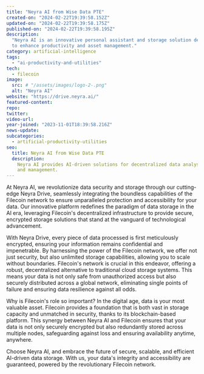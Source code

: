 ```yaml
---
title: "Neyra AI from Wise Data PTE"
created-on: "2024-02-22T19:39:58.152Z"
updated-on: "2024-02-22T19:39:58.175Z"
published-on: "2024-02-22T19:39:58.195Z"
description:
  "Neyra AI is an innovative personal assistant and storage solution designed
  to enhance productivity and asset management."
category: artificial-intelligence
tags:
  - "ai-productivity-and-utilities"
tech:
  - filecoin
image:
  src: # "/assets/images/logo-2-.png"
  alt: "Neyra AI"
website: "https://drive.neyra.ai/"
featured-content:
repo:
twitter:
video-url:
year-joined: "2023-11-01T18:39:58.216Z"
news-update:
subcategories:
  - artificial-productivity-utilities
seo:
  title: Neyra AI from Wise Data PTE
  description:
    Neyra AI provides AI-driven solutions for decentralized data analysis
    and management.
---
```


At Neyra AI, we revolutionize data security and storage through our cutting-edge Neyra Drive, seamlessly integrating the boundless capabilities of the Filecoin network to ensure unparalleled protection and accessibility for your data. Our innovative platform redefines the paradigm of data storage in the AI era, leveraging Filecoin's decentralized infrastructure to provide secure, encrypted storage solutions that stand at the vanguard of technological advancement.

With Neyra Drive, every piece of data processed is first meticulously encrypted, ensuring your information remains confidential and impenetrable. By harnessing the power of the Filecoin network, we offer not just security, but also unlimited storage capabilities, allowing you to scale without boundaries. Filecoin's network is crucial in this endeavor, offering a robust, decentralized alternative to traditional cloud storage systems. This means your data is not only safe from unauthorized access but also securely distributed across a global network, eliminating single points of failure and ensuring data resilience against all odds.

Why is Filecoin's role so important? In the digital age, data is your most valuable asset. Filecoin provides a foundation that is both vast in storage capacity and unmatched in security, thanks to its blockchain-based platform. This synergy between Neyra AI and Filecoin ensures that your data is not only securely encrypted but also redundantly stored across multiple nodes, safeguarding against loss and ensuring availability anytime, anywhere.

Choose Neyra AI, and embrace the future of secure, scalable, and efficient AI-driven data storage. With us, your data's integrity and accessibility are guaranteed, powered by the revolutionary Filecoin network.
